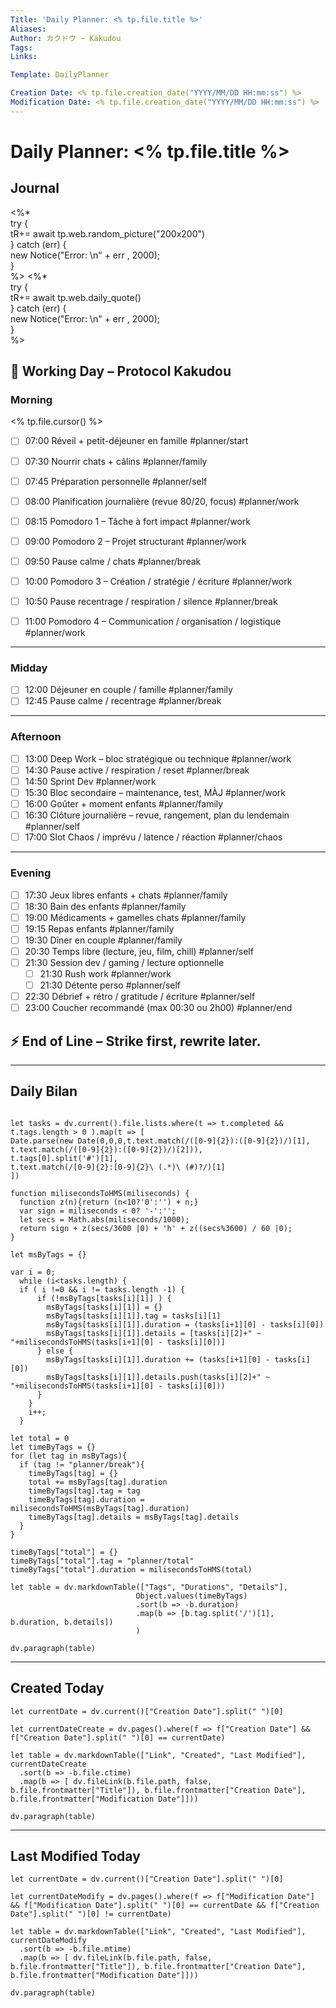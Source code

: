 ```yaml
---
Title: 'Daily Planner: <% tp.file.title %>'
Aliases:
Author: カクドウ ~ Kakudou
Tags: 
Links:

Template: DailyPlanner

Creation Date: <% tp.file.creation_date("YYYY/MM/DD HH:mm:ss") %>
Modification Date: <% tp.file.creation_date("YYYY/MM/DD HH:mm:ss") %>
---
```


# Daily Planner: <% tp.file.title %>

## Journal

<%*  
		try {  
				tR+= await tp.web.random_picture("200x200")  
		} catch (err) {  
				new Notice("Error: \n" + err , 2000);  
		}  
%>
<%*  
		try {  
				tR+= await tp.web.daily_quote()  
		} catch (err) {  
				new Notice("Error: \n" + err , 2000);  
		}  
%>

## 🧠 Working Day – Protocol Kakudou

### Morning

<% tp.file.cursor() %>
- [ ] 07:00 Réveil + petit-déjeuner en famille #planner/start
- [ ] 07:30 Nourrir chats + câlins #planner/family
- [ ] 07:45 Préparation personnelle #planner/self
- [ ] 08:00 Planification journalière (revue 80/20, focus) #planner/work

- [ ] 08:15 Pomodoro 1 – Tâche à fort impact #planner/work
- [ ] 09:00 Pomodoro 2 – Projet structurant #planner/work
- [ ] 09:50 Pause calme / chats #planner/break
- [ ] 10:00 Pomodoro 3 – Création / stratégie / écriture #planner/work
- [ ] 10:50 Pause recentrage / respiration / silence #planner/break
- [ ] 11:00 Pomodoro 4 – Communication / organisation / logistique #planner/work

---

### Midday

- [ ] 12:00 Déjeuner en couple / famille #planner/family
- [ ] 12:45 Pause calme / recentrage #planner/break

---

### Afternoon

- [ ] 13:00 Deep Work – bloc stratégique ou technique #planner/work
- [ ] 14:30 Pause active / respiration / reset #planner/break
- [ ] 14:50 Sprint Dev #planner/work
- [ ] 15:30 Bloc secondaire – maintenance, test, MÀJ #planner/work
- [ ] 16:00 Goûter + moment enfants #planner/family
- [ ] 16:30 Clôture journalière – revue, rangement, plan du lendemain #planner/self
- [ ] 17:00 Slot Chaos / imprévu / latence / réaction #planner/chaos

---

### Evening

- [ ] 17:30 Jeux libres enfants + chats #planner/family
- [ ] 18:30 Bain des enfants #planner/family
- [ ] 19:00 Médicaments + gamelles chats #planner/family
- [ ] 19:15 Repas enfants #planner/family
- [ ] 19:30 Dîner en couple #planner/family
- [ ] 20:30 Temps libre (lecture, jeu, film, chill) #planner/self
- [ ] 21:30 Session dev / gaming / lecture optionnelle 
    - [ ] 21:30 Rush work #planner/work 
    - [ ] 21:30 Détente perso #planner/self 
- [ ] 22:30 Débrief + rétro / gratitude / écriture #planner/self
- [ ] 23:00 Coucher recommandé (max 00:30 ou 2h00) #planner/end

## ⚡ End of Line – Strike first, rewrite later.

---

## Daily Bilan

```dataviewjs

let tasks = dv.current().file.lists.where(t => t.completed && t.tags.length > 0 ).map(t => [
Date.parse(new Date(0,0,0,t.text.match(/([0-9]{2}):([0-9]{2})/)[1], t.text.match(/([0-9]{2}):([0-9]{2})/)[2])),
t.tags[0].split('#')[1],
t.text.match(/[0-9]{2}:[0-9]{2}\ (.*)\ (#)?/)[1]
])

function milisecondsToHMS(miliseconds) {
  function z(n){return (n<10?'0':'') + n;}
  var sign = miliseconds < 0? '-':'';
  let secs = Math.abs(miliseconds/1000);
  return sign + z(secs/3600 |0) + 'h' + z((secs%3600) / 60 |0);
}

let msByTags = {}

var i = 0;
  while (i<tasks.length) {
  if ( i !=0 && i != tasks.length -1) {
      if (!msByTags[tasks[i][1]] ) {
        msByTags[tasks[i][1]] = {}
        msByTags[tasks[i][1]].tag = tasks[i][1]
        msByTags[tasks[i][1]].duration = (tasks[i+1][0] - tasks[i][0])
        msByTags[tasks[i][1]].details = [tasks[i][2]+" ~ "+milisecondsToHMS(tasks[i+1][0] - tasks[i][0])]
      } else {
        msByTags[tasks[i][1]].duration += (tasks[i+1][0] - tasks[i][0])
        msByTags[tasks[i][1]].details.push(tasks[i][2]+" ~ "+milisecondsToHMS(tasks[i+1][0] - tasks[i][0]))
      }
    }
    i++;
  }

let total = 0
let timeByTags = {}
for (let tag in msByTags){
  if (tag != "planner/break"){
    timeByTags[tag] = {}
    total += msByTags[tag].duration
    timeByTags[tag].tag = tag
    timeByTags[tag].duration = milisecondsToHMS(msByTags[tag].duration)
    timeByTags[tag].details = msByTags[tag].details
  }
}

timeByTags["total"] = {}
timeByTags["total"].tag = "planner/total"
timeByTags["total"].duration = milisecondsToHMS(total)

let table = dv.markdownTable(["Tags", "Durations", "Details"],
                            Object.values(timeByTags)
                            .sort(b => -b.duration)
                            .map(b => [b.tag.split('/')[1], b.duration, b.details])
                            )

dv.paragraph(table)
```

---

## Created Today

```dataviewjs
let currentDate = dv.current()["Creation Date"].split(" ")[0]

let currentDateCreate = dv.pages().where(f => f["Creation Date"] && f["Creation Date"].split(" ")[0] == currentDate)

let table = dv.markdownTable(["Link", "Created", "Last Modified"], currentDateCreate
  .sort(b => -b.file.ctime)
  .map(b => [ dv.fileLink(b.file.path, false, b.file.frontmatter["Title"]), b.file.frontmatter["Creation Date"], b.file.frontmatter["Modification Date"]]))

dv.paragraph(table)
```

---

## Last Modified Today

```dataviewjs
let currentDate = dv.current()["Creation Date"].split(" ")[0]

let currentDateModify = dv.pages().where(f => f["Modification Date"] && f["Modification Date"].split(" ")[0] == currentDate && f["Creation Date"].split(" ")[0] != currentDate)

let table = dv.markdownTable(["Link", "Created", "Last Modified"], currentDateModify
  .sort(b => -b.file.mtime)
  .map(b => [ dv.fileLink(b.file.path, false, b.file.frontmatter["Title"]), b.file.frontmatter["Creation Date"], b.file.frontmatter["Modification Date"]]))

dv.paragraph(table)
```
